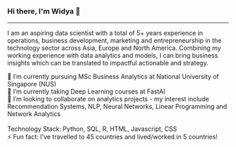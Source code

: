 ### Hi there, I'm Widya 👋 

<hr>

I am an aspiring data scientist with a total of 5+ years experience in operations, business development, marketing and entrepreneurship in the technology sector across Asia, Europe and North America. Combining my working experience with data analytics and models, I can bring business insights which can be translated to impactful actionable and strategy.

🔭 I’m currently pursuing MSc Business Analytics at National University of Singapore (NUS) <br>
🌱 I’m currently taking Deep Learning courses at FastAI<br>
👯 I’m looking to collaborate on analytics projects - my interest include Recommendation Systems, NLP, Neural Networks, Linear Programming and Network Analytics
<br><br>
Technology Stack: Python, SQL, R, HTML, Javascript, CSS
<br>
⚡ Fun fact: I've travelled to 45 countries and lived/worked in 5 countries!
